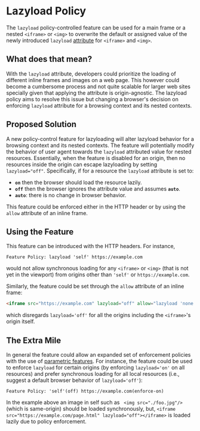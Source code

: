 Lazyload Policy
===========

The `lazyload` policy-controlled feature can be used for a main frame or a nested
`<iframe>` or `<img>` to overwrite the default or assigned value of the newly
introduced `lazyload` [attribute](https://github.com/whatwg/html/pull/3752) for `<iframe>` and `<img>`.

What does that mean?
------------
With the `lazyload` attribute, developers could prioritize the loading of different inline frames and
images on a web page. This however could become a cumbersome process and not quite scalable for larger
web sites specially given that applying the attribute is origin-agnostic. The lazyload policy aims to resolve
this issue but changing a browser's decision on enforcing `lazyload` attribute for a browsing context and its nested
contexts.

Proposed Solution
------------
A new policy-control feature for lazyloading will alter lazyload behavior for a browsing context and its nested contexts. The feature will potentially modify the behavior of user agent towards the `lazyload` attributed value for nested resources. Essentially, when the feature is disabled for an origin, then no resources inside the origin can escape lazyloading by setting `lazyload="off"`. Specifically, if for a resource the `lazyload` attribute is set to:

  * **`on`** then the browser should load the resource lazily.
  * **`off`** then the browser ignores the attribute value and assumes **`auto`**.
  * **`auto`**: there is no change in browser behavior.
  
This feature could be enforced either in the HTTP header or by using the `allow` attribute of an inline frame.

Using the Feature
-------------

This feature can be introduced with the HTTP headers. For instance,
```HTTP
Feature Policy: lazyload 'self' https://example.com
```
would not allow synchronous loading for any `<iframe>` or `<img>` (that is not yet in the viewport) from origins other than `'self'` or `https://example.com`.

Similarly, the feature could be set through the `allow` attribute of an inline frame:
```HTML
<iframe src="https://example.com" lazyload="off" allow="lazyload 'none'"></iframe>
```
which disregards `lazyload='off'` for all the origins including the `<iframe>`'s origin itself.

The Extra Mile
-----------
In general the feature could allow an expanded set of enforcement policies with the use of [parametric features](https://github.com/WICG/feature-policy/issues/163). For instance, the feature could be used to enforce `lazyload` for certain origins (by enforcing `lazyload='on'` on all resources) and prefer synchronous loading for all local resources (i.e., suggest a default browser behavior of `lazyload='off'`):
```
Feature Policy: 'self'(off) https://example.com(enforce-on)
```
In the example above an image in self such as ``` <img src="./foo.jpg"/>``` (which is same-origin) should be loaded synchronously, but, `<iframe src="https://example.com/page.html" lazyload="off"></iframe>` is loaded lazily due to policy enforcement.
